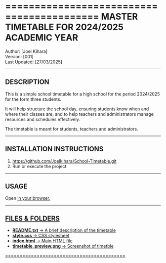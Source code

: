 ==========================================
MASTER TIMETABLE FOR 2024/2025 ACADEMIC YEAR
==========================================

Author: [Joel Kihara]  
Version: [001]  
Last Updated: [27/03/2025]  

------------------------------------------
DESCRIPTION
------------------------------------------
This is a simple school timetable for a high school for the period 2024/2025 for the form three students.

It will help structure the school day, ensuring students know when and where their classes are, and to help teachers and administrators manage resources and schedules effectively.

The timetable is meant for students, teachers and administrators.

------------------------------------------
INSTALLATION INSTRUCTIONS
------------------------------------------
1. https://github.com/Joelkihara/School-Timetable.git
2. Run or execute the project

------------------------------------------
USAGE
------------------------------------------
Open <a href= "http://127.0.0.1:5500/Timetable.html"> in your browser.

------------------------------------------
FILES & FOLDERS
------------------------------------------
- **README.txt**  → A brief description of the timetable
- **style.css**   → CSS stylesheet 
- **index.html**  → Main HTML file  
- **timetable_preview.png**  → Screenshot of timetble  

==========================================

